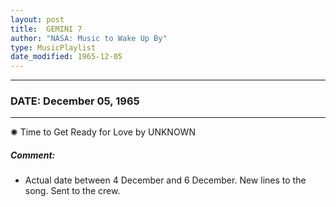```yaml
---
layout: post
title:  GEMINI 7
author: "NASA: Music to Wake Up By"
type: MusicPlaylist
date_modified: 1965-12-05
---
```


----
### DATE: December 05, 1965
----
✺ Time to Get Ready for Love by UNKNOWN

##### Comment:
* Actual date between 4 December and 6 December. New lines to the song. Sent to the crew.

